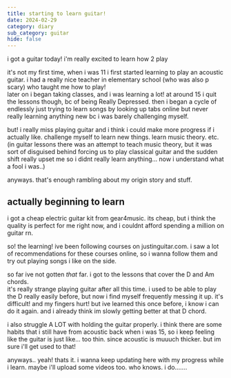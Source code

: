 ```yaml
---
title: starting to learn guitar!
date: 2024-02-29
category: diary
sub_category: guitar
hide: false
---
```


i got a guitar today! i'm really excited to learn how 2 play

it's not my first time, when i was 11 i first started learning to play an acoustic guitar. i had a really nice teacher in elementary school (who was also p scary) who taught me how to play! \
later on i began taking classes, and i was learning a lot! at around 15 i quit the lessons though, bc of being Really Depressed. then i began a cycle of endlessly just trying to learn songs by looking up tabs online but never really learning anything new bc i was barely challenging myself.

but! i really miss playing guitar and i think i could make more progress if i actually like. challenge myself to learn new things. learn music theory. etc. (in guitar lessons there was an attempt to teach music theory, but it was sort of disguised behind forcing us to play classical guitar and the sudden shift really upset me so i didnt really learn anything... now i understand what a fool i was..)

anyways. that's enough rambling about my origin story and stuff.

## actually beginning to learn

i got a cheap electric guitar kit from gear4music. its cheap, but i think the quality is perfect for me right now, and i couldnt afford spending a million on guitar rn.

so! the learning! ive been following courses on justinguitar.com. i saw a lot of recommendations
for these courses online, so i wanna follow them and try out playing songs i like on the side.

so far ive not gotten *that* far. i got to the lessons that cover the D and Am chords. \
it's really strange playing guitar after all this time. i used to be able to play the D really easily before, but now i find myself frequently messing it up. it's difficult! and my fingers hurt! but ive learned this once before, i know i can do it again. and i already think im slowly getting better at that D chord.

i also struggle A LOT with holding the guitar properly. i think there are some habits that i still have from acoustic back when i was 15, so i keep feeling like the guitar is just like... too thin. since acoustic is muuuch thicker. but im sure i'll get used to that!

anyways.. yeah! thats it. i wanna keep updating here with my progress while i learn. maybe i'll upload some videos too. who knows. i do.......